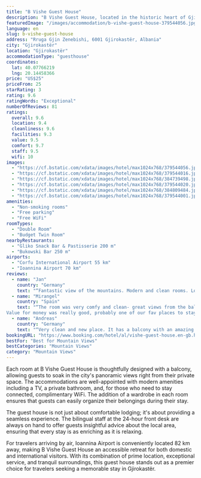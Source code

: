 ```yaml
---
title: "B Vishe Guest House"
description: "B Vishe Guest House, located in the historic heart of Gjirokastër and a mere 43 km from the serene Zaravina Lake, offers guests a unique blend of comfort and scenic beauty."
featuredImage: "/images/accommodation/b-vishe-guest-house-379544056.jpg"
language: en
slug: b-vishe-guest-house
address: "Rruga Gjin Zenebishi, 6001 Gjirokastër, Albania"
city: "Gjirokastër"
location: "Gjirokastër"
accommodationType: "guesthouse"
coordinates:
  lat: 40.07766219
  lng: 20.14458366
price: "US$25"
priceFrom: 25
starRating: 3
rating: 9.6
ratingWords: "Exceptional"
numberOfReviews: 81
ratings:
  overall: 9.6
  location: 9.4
  cleanliness: 9.6
  facilities: 9.3
  value: 9.5
  comfort: 9.7
  staff: 9.5
  wifi: 10
images:
  - "https://cf.bstatic.com/xdata/images/hotel/max1024x768/379544056.jpg?k=99d1b07edf601950e5d7fda56c35109fecef58d4af051f72ad8ba64f0495230f&o=&hp=1"
  - "https://cf.bstatic.com/xdata/images/hotel/max1024x768/379544016.jpg?k=89a42c12e301f683a5088683f1bd6777f7423100c836ef90add427a51a5a2ccb&o=&hp=1"
  - "https://cf.bstatic.com/xdata/images/hotel/max1024x768/384739498.jpg?k=d74eb98af03d2e0d3ffed5c46baacc573f518ff7330ba1db6d6d7a4e3d9e51c2&o=&hp=1"
  - "https://cf.bstatic.com/xdata/images/hotel/max1024x768/379544020.jpg?k=dc5bab0937d138ea87dbd5913eef7c3663d20ca8b296a851dd59fb55feb4733e&o=&hp=1"
  - "https://cf.bstatic.com/xdata/images/hotel/max1024x768/384809484.jpg?k=f8ece8c0658838cef7beaf3a9059cda40f24f55ddfbcb1f8ea140ce12b7629c6&o=&hp=1"
  - "https://cf.bstatic.com/xdata/images/hotel/max1024x768/379544001.jpg?k=c419620f713bcb70879eb3eef4e13bac6ee6da1831cc9afd7814906b4da6d813&o=&hp=1"
amenities:
  - "Non-smoking rooms"
  - "Free parking"
  - "Free WiFi"
roomTypes:
  - "Double Room"
  - "Budget Twin Room"
nearbyRestaurants:
  - "Gliko Snack Bar & Pastisserie 200 m"
  - "Bukowski Bar 250 m"
airports:
  - "Corfu International Airport 55 km"
  - "Ioannina Airport 70 km"
reviews:
  - name: "Jan"
    country: "Germany"
    text: "“Fantastic view of the mountains. Modern and clean rooms. Located only 10 min away from the old town.”"
  - name: "Mirangel"
    country: "Spain"
    text: "“The room was very comfy and clean- great views from the balcony as well.
Value for money was really good, probably one of our fav places to stay in Albania!”"
  - name: "Andreas"
    country: "Germany"
    text: "“Very clean and new place. It has a balcony with an amazing view. It's definately good value for the money and it close to the main tourist area of gjirokaster. I'd 100% recommend it.”"
bookingURL: "https://www.booking.com/hotel/al/vishe-guest-house.en-gb.html?aid=8035640"
bestFor: "Best for Mountain Views"
bestCategories: "Mountain Views"
category: "Mountain Views"
---
```


Each room at B Vishe Guest House is thoughtfully designed with a balcony, allowing guests to soak in the city's panoramic views right from their private space. The accommodations are well-appointed with modern amenities including a TV, a private bathroom, and, for those who need to stay connected, complimentary WiFi. The addition of a wardrobe in each room ensures that guests can easily organize their belongings during their stay.

The guest house is not just about comfortable lodging; it's about providing a seamless experience. The bilingual staff at the 24-hour front desk are always on hand to offer guests insightful advice about the local area, ensuring that every stay is as enriching as it is relaxing.

For travelers arriving by air, Ioannina Airport is conveniently located 82 km away, making B Vishe Guest House an accessible retreat for both domestic and international visitors. With its combination of prime location, exceptional service, and tranquil surroundings, this guest house stands out as a premier choice for travelers seeking a memorable stay in Gjirokastër.